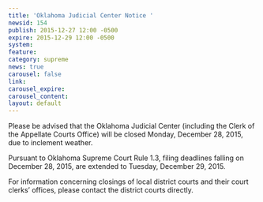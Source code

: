 ```yaml
---
title: 'Oklahoma Judicial Center Notice '
newsid: 154
publish: 2015-12-27 12:00 -0500
expire: 2015-12-29 12:00 -0500
system: 
feature: 
category: supreme
news: true
carousel: false
link: 
carousel_expire: 
carousel_content: 
layout: default
---
```

<p>Please be advised that the Oklahoma Judicial Center (including the Clerk of the Appellate Courts Office) will be closed Monday, December 28, 2015, due to inclement weather.</p><p>Pursuant to Oklahoma Supreme Court Rule 1.3, filing deadlines falling on December 28, 2015, are extended to Tuesday, December 29, 2015.</p><p>For information concerning closings of local district courts and their court clerks’ offices, please contact the district courts directly.</p>